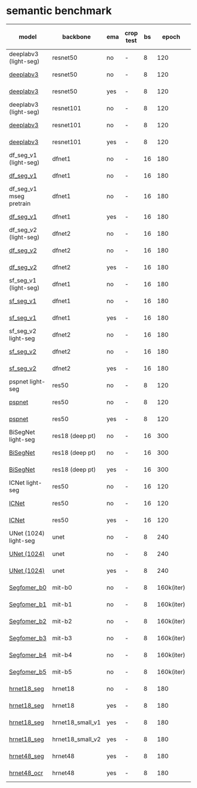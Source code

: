 # semantic benchmark
| model                                                                                                                                                | backbone            | ema | crop test | bs  | epoch | general test size | mIoU                           | model |
|------------------------------------------------------------------------------------------------------------------------------------------------------| ------------------- | --- | --------- | --- | ----- | ----------------- | ------------------------------ | ----- | 
| deeplabv3 (light-seg)                                                                                                                                | resnet50            | no  | -         | 8   | 120   | [2048, 1024]      | 79.5                           | -     |
| [deeplabv3](https://gitlab.bj.sensetime.com/spring2/united-perception/-/blob/dev/configs/seg/deeplabv3/deeplabv3_r50.yaml)                           | resnet50            | no  | -         | 8   | 120   | [2048, 1024]      | 79.5                           | [ckpt](http://spring.sensetime.com/dropadmin/$/CK1P5.pth) |
| [deeplabv3](https://gitlab.bj.sensetime.com/spring2/united-perception/-/blob/dev/configs/seg/deeplabv3/deeplabv3_r50_ema.yaml)                       | resnet50            | yes | -         | 8   | 120   | [2048, 1024]      | 80.5 \| 80.2                   | [ckpt](http://spring.sensetime.com/dropadmin/$/IPfLO.pth) |
| deeplabv3 (light-seg)                                                                                                                                | resnet101           | no  | -         | 8   | 120   | [2048, 1024]      | 80.8                           | -        |
| [deeplabv3](https://gitlab.bj.sensetime.com/spring2/united-perception/-/blob/dev/configs/seg/deeplabv3/deeplabv3_r101.yaml)                          | resnet101           | no  | -         | 8   | 120   | [2048, 1024]      | 81.2                           | [ckpt](http://spring.sensetime.com/dropadmin/$/VAUrB.pth) |
| [deeplabv3](https://gitlab.bj.sensetime.com/spring2/united-perception/-/blob/dev/configs/seg/deeplabv3/deeplabv3_r101_ema.yaml)                      | resnet101           | yes | -         | 8   | 120   | [2048, 1024]      | 81.8                           | [ckpt](http://spring.sensetime.com/dropadmin/$/zs9gx.pth) |
| df_seg_v1  (light-seg)                                                                                                                               | dfnet1              | no  | -         | 16  | 180   | [2048, 1024]      | 70.62                          | -        |
| [df_seg_v1](https://gitlab.bj.sensetime.com/spring2/united-perception/-/blob/dev/configs/seg/DF_seg/DF_seg_v1.yaml)                                  | dfnet1              | no  | -         | 16  | 180   | [2048, 1024]      | 71.8 \| 71.7                   | [ckpt](http://spring.sensetime.com/dropadmin/$/Gp4Nt.pth) |
| df_seg_v1 mseg pretrain                                                                                                                              | dfnet1              | no  | -         | 16  | 180   | [2048, 1024]      | 72.8                           | [ckpt]() |
| [df_seg_v1](https://gitlab.bj.sensetime.com/spring2/united-perception/-/blob/dev/configs/seg/DF_seg/DF_seg_v1_ema.yaml)                              | dfnet1              | yes | -         | 16  | 180   | [2048, 1024]      | 71.6 \| 71.7                   | [ckpt](http://spring.sensetime.com/dropadmin/$/q5wD5.pth) |
| df_seg_v2  (light-seg)                                                                                                                               | dfnet2              | no  | -         | 16  | 180   | [2048, 1024]      | 75.44                          | -        |
| [df_seg_v2](https://gitlab.bj.sensetime.com/spring2/united-perception/-/blob/dev/configs/seg/DF_seg/DF_seg_v2.yaml)                                  | dfnet2              | no  | -         | 16  | 180   | [2048, 1024]      | 74.6 \| 75.0                   | [ckpt](http://spring.sensetime.com/dropadmin/$/TalQB.pth) |
| [df_seg_v2](https://gitlab.bj.sensetime.com/spring2/united-perception/-/blob/dev/configs/seg/DF_seg/DF_seg_v2_ema.yaml)                              | dfnet2              | yes | -         | 16  | 180   | [2048, 1024]      | 76.2 \| 75.8                   | [ckpt](http://spring.sensetime.com/dropadmin/$/z11JJ.pth) |
| sf_seg_v1  (light-seg)                                                                                                                               | dfnet1              | no  | -         | 16  | 180   | [2048, 1024]      | 72.11                          | -        |
| [sf_seg_v1](https://gitlab.bj.sensetime.com/spring2/united-perception/-/blob/dev/configs/seg/SF_seg/SF_seg_v1.yaml)                                  | dfnet1              | no  | -         | 16  | 180   | [2048, 1024]      | 72.5                           | [ckpt](http://spring.sensetime.com/dropadmin/$/HONnL.pth) |
| [sf_seg_v1](https://gitlab.bj.sensetime.com/spring2/united-perception/-/blob/dev/configs/seg/SF_seg/SF_seg_v1_ema.yaml)                              | dfnet1              | yes | -         | 16  | 180   | [2048, 1024]      | 72.96                          | [ckpt](http://spring.sensetime.com/dropadmin/$/ph5BT.pth) |
| sf_seg_v2  light-seg                                                                                                                                 | dfnet2              | no  | -         | 16  | 180   | [2048, 1024]      | 76.5                           | -        |
| [sf_seg_v2](https://gitlab.bj.sensetime.com/spring2/united-perception/-/blob/dev/configs/seg/SF_seg/SF_seg_v2.yaml)                                  | dfnet2              | no  | -         | 16  | 180   | [2048, 1024]      | 76.5                           | [ckpt](http://spring.sensetime.com/dropadmin/$/lVJBM.pth) |
| [sf_seg_v2](https://gitlab.bj.sensetime.com/spring2/united-perception/-/blob/dev/configs/seg/SF_seg/SF_seg_v2_ema.yaml)                              | dfnet2              | yes | -         | 16  | 180   | [2048, 1024]      | 77.4                           | [ckpt](http://spring.sensetime.com/dropadmin/$/kU5QS.pth) |
| pspnet    light-seg                                                                                                                                  | res50               | no  | -         | 8   | 120   | [2048, 1024]      | 75.93                          | -        |
| [pspnet](https://gitlab.bj.sensetime.com/spring2/united-perception/-/blob/dev/configs/seg/pspnet/pspnet.yaml)                                        | res50               | no  | -         | 8   | 120   | [2048, 1024]      | 77.46                          | [ckpt](http://spring.sensetime.com/dropadmin/$/43YjS.pth) |
| [pspnet](https://gitlab.bj.sensetime.com/spring2/united-perception/-/blob/dev/configs/seg/pspnet/pspnet_ema.yaml)                                    | res50               | yes | -         | 8   | 120   | [2048, 1024]      | 77.9                           | [ckpt](http://spring.sensetime.com/dropadmin/$/n17Ep.pth) |
| BiSegNet  light-seg                                                                                                                                  | res18 (deep pt)     | no  | -         | 16  | 300   | [2048, 1024]      | 75.0                           | -        |
| [BiSegNet](https://gitlab.bj.sensetime.com/spring2/united-perception/-/blob/dev/configs/seg/BiSeNet/BiSeNet.yaml)                                    | res18 (deep pt)     | no  | -         | 16  | 300   | [2048, 1024]      | 75.8                           | [ckpt](http://spring.sensetime.com/dropadmin/$/33OLZ.pth) |
| [BiSegNet](https://gitlab.bj.sensetime.com/spring2/united-perception/-/blob/dev/configs/seg/BiSeNet/BiSeNet_ema.yaml)                                | res18 (deep pt)     | yes | -         | 16  | 300   | [2048, 1024]      | 76.4                           | [ckpt](http://spring.sensetime.com/dropadmin/$/4nguF.pth) |
| ICNet   light-seg                                                                                                                                    | res50               | no  | -         | 16  | 120   | [2048, 1024]      | 75.62                          | -        |
| [ICNet](https://gitlab.bj.sensetime.com/spring2/united-perception/-/blob/dev/configs/seg/icnet/icnet.yaml)                                           | res50               | no  | -         | 16  | 120   | [2048, 1024]      | 76.0                           | [ckpt](http://spring.sensetime.com/dropadmin/$/xKrr4.pth) |
| [ICNet](https://gitlab.bj.sensetime.com/spring2/united-perception/-/blob/dev/configs/seg/icnet/icnet_ema.yaml)                                       | res50               | yes | -         | 16  | 120   | [2048, 1024]      | 76.8                           | [ckpt](http://spring.sensetime.com/dropadmin/$/lWmI9.pth) |
| UNet (1024) light-seg                                                                                                                                | unet                | no  | -         | 8   | 240   | [2048, 1024]      | 53.37                          | -        |
| [UNet (1024)](https://gitlab.bj.sensetime.com/spring2/united-perception/-/blob/dev/configs/seg/unet/unet.yaml)                                       | unet                | no  | -         | 8   | 240   | [2048, 1024]      | 67.4                           | [ckpt](http://spring.sensetime.com/dropadmin/$/Qe7l7.pth) |
| [UNet (1024)](https://gitlab.bj.sensetime.com/spring2/united-perception/-/blob/dev/configs/seg/unet/unet_ema.yaml)                                   | unet                | yes | -         | 8   | 240   | [2048, 1024]      | 68.0                           | [ckpt](http://spring.sensetime.com/dropadmin/$/tsISR.pth) |
| [Segfomer_b0](https://gitlab.bj.sensetime.com/spring2/united-perception/-/blob/dev/configs/seg/segformer/segformer_b0.yaml)                          | mit-b0                | no | -         | 8   | 160k(iter)   | [2048, 1024]      | 75.28                           | [ckpt](http://spring.sensetime.com/dropadmin/$/6ASah.pth) |
| [Segfomer_b1](https://gitlab.bj.sensetime.com/spring2/united-perception/-/blob/dev/configs/seg/segformer/segformer_b1.yaml)                          | mit-b1                | no | -         | 8   | 160k(iter)   | [2048, 1024]      | 77.55                           | [ckpt](http://spring.sensetime.com/dropadmin/$/nzwjV.pth) |
| [Segfomer_b2](https://gitlab.bj.sensetime.com/spring2/united-perception/-/blob/dev/configs/seg/segformer/segformer_b2.yaml)                          | mit-b2                | no | -         | 8   | 160k(iter)   | [2048, 1024]      | 80.38                           | [ckpt](http://spring.sensetime.com/dropadmin/$/UhQ8y.pth) |
| [Segfomer_b3](https://gitlab.bj.sensetime.com/spring2/united-perception/-/blob/dev/configs/seg/segformer/segformer_b3.yaml)                          | mit-b3                | no | -         | 8   | 160k(iter)   | [2048, 1024]      | 81.36                           | [ckpt](http://spring.sensetime.com/dropadmin/$/9na6r.pth) |
| [Segfomer_b4](https://gitlab.bj.sensetime.com/spring2/united-perception/-/blob/dev/configs/seg/segformer/segformer_b4.yaml)                          | mit-b4                | no | -         | 8   | 160k(iter)   | [2048, 1024]      | 81.49                           | [ckpt](http://spring.sensetime.com/dropadmin/$/e8hnp.pth) |
| [Segfomer_b5](https://gitlab.bj.sensetime.com/spring2/united-perception/-/blob/dev/configs/seg/segformer/segformer_b5.yaml)                          | mit-b5                | no | -         | 8   | 160k(iter)   | [2048, 1024]      | 81.52                           | [ckpt](http://spring.sensetime.com/dropadmin/$/MPLlZ.pth) |
| [hrnet18_seg](https://gitlab.bj.sensetime.com/spring2/united-perception/-/blob/dev/configs/seg/hrnet/hrnet18_1024x1024.yaml)              | hrnet18                | no | -         | 8   | 180   | [2048, 1024]      | 79.9                           | [ckpt](http://spring.sensetime.com/dropadmin/$/aS3dm.pth) |
| [hrnet18_seg](https://gitlab.bj.sensetime.com/spring2/united-perception/-/blob/dev/configs/seg/hrnet/hrnet18_1024x1024_ema.yaml)          | hrnet18                | yes | -         | 8   | 180   | [2048, 1024]      | 80.5                           | [ckpt](http://spring.sensetime.com/dropadmin/$/BbBWL.pth) |
| [hrnet18_seg](https://gitlab.bj.sensetime.com/spring2/united-perception/-/blob/dev/configs/seg/hrnet/hrnet18_small_v1_1024x1024_ema.yaml) | hrnet18_small_v1                | yes | -         | 8   | 180   | [2048, 1024]      | 67.8                           | [ckpt](http://spring.sensetime.com/dropadmin/$/o2QFk.pth) |
| [hrnet18_seg](https://gitlab.bj.sensetime.com/spring2/united-perception/-/blob/dev/configs/seg/hrnet/hrnet18_small_v2_1024x1024_ema.yaml) | hrnet18_small_v2                | yes | -         | 8   | 180   | [2048, 1024]      | 75.6                           | [ckpt](http://spring.sensetime.com/dropadmin/$/yTQg3.pth) |
| [hrnet48_seg](https://gitlab.bj.sensetime.com/spring2/united-perception/-/blob/dev/configs/seg/hrnet/hrnet48_1024x1024.yaml)              | hrnet48                | yes | -         | 8   | 180   | [2048, 1024]      | 82.61                           | [ckpt](http://spring.sensetime.com/dropadmin/$/2lrvc.pth) |
| [hrnet48_ocr](https://gitlab.bj.sensetime.com/spring2/united-perception/-/blob/dev/configs/seg/hrnet/hrnet48_1024x1024_ocr_ema.yaml)      | hrnet48                | yes | -         | 8   | 180   | [2048, 1024]      | 83.06                           | [ckpt](http://spring.sensetime.com/dropadmin/$/TeAn4.pth) |


